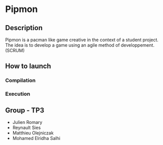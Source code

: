 # Pipmon

## Description

Pipmon is a pacman like game creative in the context of a student project.
The idea is to develop a game using an agile method of developpement. (SCRUM)

## How to launch

### Compilation

### Execution



## Group - TP3

- Julien Romary
- Reynault Sies
- Matthieu Olejniczak
- Mohamed Elridha Salhi
